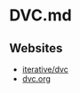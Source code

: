 # DVC.md

## Websites

* [iterative/dvc](https://github.com/iterative/dvc)
* [dvc.org](https://dvc.org/)
